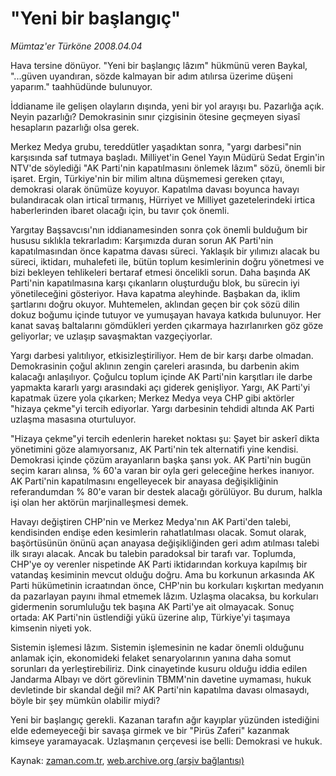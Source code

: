 # "Yeni bir başlangıç"

*Mümtaz'er Türköne 2008.04.04*

<tr><td class="metin" colspan="2" style="padding-top: 20px; padding-left: 5px; padding-right: 10px;">Hava tersine dönüyor. "Yeni bir başlangıç lâzım" hükmünü veren Baykal, "...güven uyandıran, sözde kalmayan bir adım atılırsa üzerime düşeni yaparım." taahhüdünde bulunuyor.</td></tr><tr><td class="metin" colspan="2" style="padding-top: 20px; padding-left: 5px; padding-right: 10px;"><p>İddianame ile gelişen olayların dışında, yeni bir yol arayışı bu. Pazarlığa açık. Neyin pazarlığı? Demokrasinin sınır çizgisinin ötesine geçmeyen siyasî hesapların pazarlığı olsa gerek.
<p>Merkez Medya grubu, tereddütler yaşadıktan sonra, "yargı darbesi"nin karşısında saf tutmaya başladı. Milliyet'in Genel Yayın Müdürü Sedat Ergin'in NTV'de söylediği "AK Parti'nin kapatılmasını önlemek lâzım" sözü, önemli bir işaret. Ergin, Türkiye'nin bir milim altına düşmemesi gereken çıtayı, demokrasi olarak önümüze koyuyor. Kapatılma davası boyunca havayı bulandıracak olan irticaî tırmanış, Hürriyet ve Milliyet gazetelerindeki irtica haberlerinden ibaret olacağı için, bu tavır çok önemli.
<p>Yargıtay Başsavcısı'nın iddianamesinden sonra çok önemli bulduğum bir hususu sıklıkla tekrarladım: Karşımızda duran sorun AK Parti'nin kapatılmasından önce kapatma davası süreci. Yaklaşık bir yılımızı alacak bu süreci, iktidarı, muhalefeti ile, bütün toplum kesimlerinin doğru yönetmesi ve bizi bekleyen tehlikeleri bertaraf etmesi öncelikli sorun. Daha başında AK Parti'nin kapatılmasına karşı çıkanların oluşturduğu blok, bu sürecin iyi yönetileceğini gösteriyor. Hava kapatma aleyhinde. Başbakan da, iklim şartlarını doğru okuyor. Muhtemelen, aklından geçen bir çok sözü dilin dokuz boğumu içinde tutuyor ve yumuşayan havaya katkıda bulunuyor. Her kanat savaş baltalarını gömdükleri yerden çıkarmaya hazırlanırken göz göze geliyorlar; ve uzlaşıp savaşmaktan vazgeçiyorlar.
<p>Yargı darbesi yalıtılıyor, etkisizleştiriliyor. Hem de bir karşı darbe olmadan. Demokrasinin çoğul aklının zengin çareleri arasında, bu darbenin akim kalacağı anlaşılıyor. Çoğulcu toplum içinde AK Parti'nin karşıtları ile darbe yapmakta kararlı yargı arasındaki açı giderek genişliyor. Yargı, AK Parti'yi kapatmak üzere yola çıkarken; Merkez Medya veya CHP gibi aktörler "hizaya çekme"yi tercih ediyorlar. Yargı darbesinin tehdidi altında AK Parti uzlaşma masasına oturtuluyor. 
<p>"Hizaya çekme"yi tercih edenlerin hareket noktası şu: Şayet bir askerî dikta yönetimini göze alamıyorsanız, AK Parti'nin tek alternatifi yine kendisi. Demokrasi içinde çözüm arayanların başka şansı yok. AK Parti'nin bugün seçim kararı alınsa, % 60'a varan bir oyla geri geleceğine herkes inanıyor. AK Parti'nin kapatılmasını engelleyecek bir anayasa değişikliğinin referandumdan % 80'e varan bir destek alacağı görülüyor. Bu durum, halkla işi olan her aktörün marjinalleşmesi demek. 
<p>Havayı değiştiren CHP'nin ve Merkez Medya'nın AK Parti'den talebi, kendisinden endişe eden kesimlerin rahatlatılması olacak. Somut olarak, başörtüsünün önünü açan anayasa değişikliğinden geri adım atılması talebi ilk sırayı alacak. Ancak bu talebin paradoksal bir tarafı var. Toplumda, CHP'ye oy verenler nispetinde AK Parti iktidarından korkuya kapılmış bir vatandaş kesiminin mevcut olduğu doğru. Ama bu korkunun arkasında AK Parti hükümetinin icraatından önce, CHP'nin bu korkuları kışkırtan medyanın da pazarlayan payını ihmal etmemek lâzım. Uzlaşma olacaksa, bu korkuları gidermenin sorumluluğu tek başına AK Parti'ye ait olmayacak. Sonuç ortada: AK Parti'nin üstlendiği yükü üzerine alıp, Türkiye'yi taşımaya kimsenin niyeti yok. 
<p>Sistemin işlemesi lâzım. Sistemin işlemesinin ne kadar önemli olduğunu anlamak için, ekonomideki felaket senaryolarının yanına daha somut sorunları da yerleştirebiliriz. Dink cinayetinde kusuru olduğu iddia edilen Jandarma Albayı ve dört görevlinin TBMM'nin davetine uymaması, hukuk devletinde bir skandal değil mi? AK Parti'nin kapatılma davası olmasaydı, böyle bir şey mümkün olabilir miydi?
<p>Yeni bir başlangıç gerekli. Kazanan tarafın ağır kayıplar yüzünden istediğini elde edemeyeceği bir savaşa girmek ve bir "Pirüs Zaferi" kazanmak kimseye yaramayacak. Uzlaşmanın çerçevesi ise belli: Demokrasi ve hukuk.<br/></p></p></p></p></p></p></p></p></td></tr>

Kaynak: [zaman.com.tr](http://zaman.com.tr/yazar.do?yazino=673120), [web.archive.org (arşiv bağlantısı)](http://web.archive.org/web/20080609182813/http://www.zaman.com.tr:80/yazar.do?yazino=673120)
